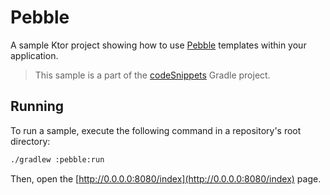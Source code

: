 # Pebble

A sample Ktor project showing how to use [Pebble](https://ktor.io/docs/pebble.html) templates within your application.
> This sample is a part of the [codeSnippets](../../README.md) Gradle project.

## Running

To run a sample, execute the following command in a repository's root directory:
```bash
./gradlew :pebble:run
```
Then, open the [http://0.0.0.0:8080/index](http://0.0.0.0:8080/index) page.
